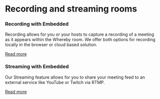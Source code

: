 # Recording and streaming rooms

### Recording with Embedded

Recording allows for you or your hosts to capture a recording of a meeting as it appears within the Whereby room. We offer both options for recording locally in the browser or cloud based solution.

[Read more](./)

### Streaming with Embedded

Our Streaming feature allows for you to share your meeting feed to an external service like YouTube or Twitch via RTMP.

[Read more](streaming-with-embedded.md)
